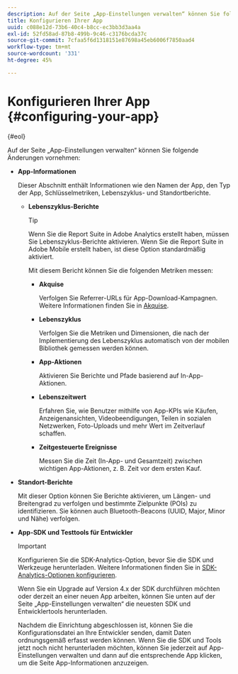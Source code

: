 ```yaml
---
description: Auf der Seite „App-Einstellungen verwalten“ können Sie folgende Änderungen vornehmen
title: Konfigurieren Ihrer App
uuid: c088e12d-73b6-40c4-b8cc-ec3bb3d3aa4a
exl-id: 52fd58ad-87b8-499b-9c46-c3176bcda37c
source-git-commit: 7cfaa5f6d1318151e87698a45eb6006f7850aad4
workflow-type: tm+mt
source-wordcount: '331'
ht-degree: 45%

---
```


# Konfigurieren Ihrer App {#configuring-your-app}

{#eol}

Auf der Seite „App-Einstellungen verwalten“ können Sie folgende Änderungen vornehmen:

* **App-Informationen**

   Dieser Abschnitt enthält Informationen wie den Namen der App, den Typ der App, Schlüsselmetriken, Lebenszyklus- und Standortberichte.

   * **Lebenszyklus-Berichte**

      >[!TIP]
      >
      >Wenn Sie die Report Suite in Adobe Analytics erstellt haben, müssen Sie Lebenszyklus-Berichte aktivieren. Wenn Sie die Report Suite in Adobe Mobile erstellt haben, ist diese Option standardmäßig aktiviert.

      Mit diesem Bericht können Sie die folgenden Metriken messen:

      * **Akquise**

         Verfolgen Sie Referrer-URLs für App-Download-Kampagnen. Weitere Informationen finden Sie in [Akquise](/help/using/acquisition-main/acquisition-main.md).

      * **Lebenszyklus**

         Verfolgen Sie die Metriken und Dimensionen, die nach der Implementierung des Lebenszyklus automatisch von der mobilen Bibliothek gemessen werden können.

      * **App-Aktionen**

         Aktivieren Sie Berichte und Pfade basierend auf In-App-Aktionen.

      * **Lebenszeitwert**

         Erfahren Sie, wie Benutzer mithilfe von App-KPIs wie Käufen, Anzeigenansichten, Videobeendigungen, Teilen in sozialen Netzwerken, Foto-Uploads und mehr Wert im Zeitverlauf schaffen.

      * **Zeitgesteuerte Ereignisse**

         Messen Sie die Zeit (In-App- und Gesamtzeit) zwischen wichtigen App-Aktionen, z. B. Zeit vor dem ersten Kauf.

* **Standort-Berichte**

   Mit dieser Option können Sie Berichte aktivieren, um Längen- und Breitengrad zu verfolgen und bestimmte Zielpunkte (POIs) zu identifizieren. Sie können auch Bluetooth-Beacons (UUID, Major, Minor und Nähe) verfolgen.

* **App-SDK und Testtools für Entwickler**

   >[!IMPORTANT]
   >
   >Konfigurieren Sie die SDK-Analytics-Option, bevor Sie die SDK und Werkzeuge herunterladen. Weitere Informationen finden Sie in [SDK-Analytics-Optionen konfigurieren](/help/using/c-manage-app-settings/c-mob-confg-app/t-config-analytics/t-config-analytics.md).

   Wenn Sie ein Upgrade auf Version 4.x der SDK durchführen möchten oder derzeit an einer neuen App arbeiten, können Sie unten auf der Seite „App-Einstellungen verwalten“ die neuesten SDK und Entwicklertools herunterladen.

   Nachdem die Einrichtung abgeschlossen ist, können Sie die Konfigurationsdatei an Ihre Entwickler senden, damit Daten ordnungsgemäß erfasst werden können. Wenn Sie die SDK und Tools jetzt noch nicht herunterladen möchten, können Sie jederzeit auf App-Einstellungen verwalten und dann auf die entsprechende App klicken, um die Seite App-Informationen anzuzeigen.
